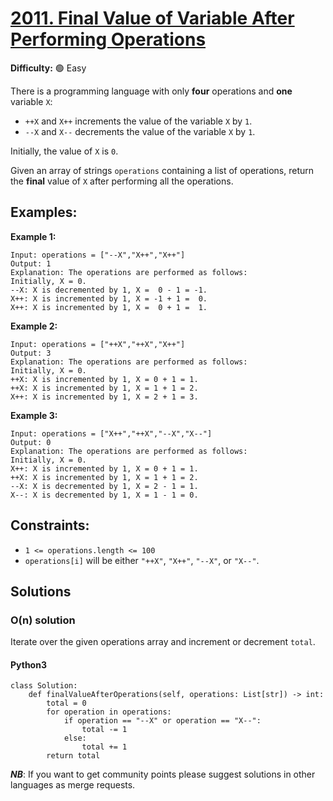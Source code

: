 # [2011. Final Value of Variable After Performing Operations](https://leetcode.com/problems/final-value-of-variable-after-performing-operations/)

**Difficulty:** :green_circle: Easy

There is a programming language with only **four** operations and **one** variable `X`:

- `++X` and `X++` increments the value of the variable `X` by `1`.
- `--X` and `X--` decrements the value of the variable `X` by `1`.

Initially, the value of `X` is `0`.

Given an array of strings `operations` containing a list of operations, return 
the **final** value of `X` after performing all the operations.

## Examples:

**Example 1:**

```text
Input: operations = ["--X","X++","X++"]
Output: 1
Explanation: The operations are performed as follows:
Initially, X = 0.
--X: X is decremented by 1, X =  0 - 1 = -1.
X++: X is incremented by 1, X = -1 + 1 =  0.
X++: X is incremented by 1, X =  0 + 1 =  1.
```

**Example 2:**
```text
Input: operations = ["++X","++X","X++"]
Output: 3
Explanation: The operations are performed as follows:
Initially, X = 0.
++X: X is incremented by 1, X = 0 + 1 = 1.
++X: X is incremented by 1, X = 1 + 1 = 2.
X++: X is incremented by 1, X = 2 + 1 = 3.
```

**Example 3:**

```text
Input: operations = ["X++","++X","--X","X--"]
Output: 0
Explanation: The operations are performed as follows:
Initially, X = 0.
X++: X is incremented by 1, X = 0 + 1 = 1.
++X: X is incremented by 1, X = 1 + 1 = 2.
--X: X is decremented by 1, X = 2 - 1 = 1.
X--: X is decremented by 1, X = 1 - 1 = 0.
```

## Constraints:

- `1 <= operations.length <= 100` 
- `operations[i]` will be either `"++X"`, `"X++"`, `"--X"`, or `"X--"`.


## Solutions


### O(n) solution

Iterate over the given operations array and increment or decrement `total`.

#### Python3 

```python3
class Solution:
    def finalValueAfterOperations(self, operations: List[str]) -> int:
        total = 0
        for operation in operations:
            if operation == "--X" or operation == "X--":
                total -= 1
            else:
                total += 1
        return total
```

***NB***: If you want to get community points please suggest solutions in other languages as merge requests.
